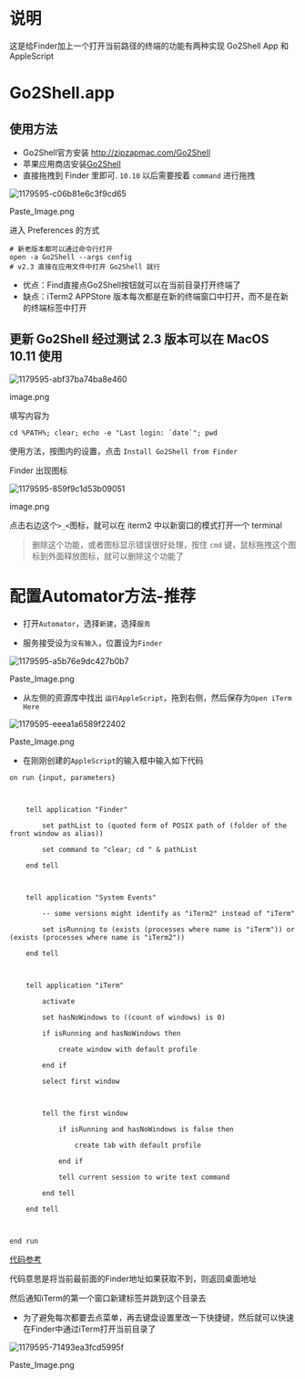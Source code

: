 # 说明

这是给Finder加上一个打开当前路径的终端的功能有两种实现
Go2Shell App 和 AppleScript

# Go2Shell.app

## 使用方法

- Go2Shell官方安装 <http://zipzapmac.com/Go2Shell>
- 苹果应用商店安装[Go2Shell](https://itunes.apple.com/cn/app/go2shell/id445770608?mt=12)
- 直接拖拽到 Finder 里即可. `10.10` 以后需要按着 `command` 进行拖拽

![1179595-c06b81e6c3f9cd65](image-201709041515/1179595-c06b81e6c3f9cd65.png)

Paste_Image.png

进入 Preferences 的方式

```
# 新老版本都可以通过命令行打开
open -a Go2Shell --args config
# v2.3 直接在应用文件中打开 Go2Shell 就行
```

- 优点：Find直接点Go2Shell按钮就可以在当前目录打开终端了
- 缺点：iTerm2 APPStore 版本每次都是在新的终端窗口中打开，而不是在新的终端标签中打开

## 更新 Go2Shell 经过测试 2.3 版本可以在 MacOS 10.11 使用

![1179595-abf37ba74ba8e460](image-201709041515/1179595-abf37ba74ba8e460.png)

image.png

填写内容为

```
cd %PATH%; clear; echo -e "Last login: `date`"; pwd
```

使用方法，按图内的设置，点击 `Install Go2Shell from Finder`

Finder 出现图标

![1179595-859f9c1d53b09051](image-201709041515/1179595-859f9c1d53b09051.png)

image.png

点击右边这个`>_<`图标，就可以在 iterm2 中以新窗口的模式打开一个 terminal

> 删除这个功能，或者图标显示错误很好处理，按住 `cmd` 键，鼠标拖拽这个图标到外面释放图标，就可以删除这个功能了

# 配置Automator方法-推荐

- 打开`Automator`，选择`新建`，选择`服务`


- 服务接受设为`没有输入`，位置设为`Finder`

![1179595-a5b76e9dc427b0b7](image-201709041515/1179595-a5b76e9dc427b0b7.png)

Paste_Image.png

- 从左侧的资源库中找出 `运行AppleScript`，拖到右侧，然后保存为`Open iTerm Here`

![1179595-eeea1a6589f22402](image-201709041515/1179595-eeea1a6589f22402.png)

Paste_Image.png

- 在刚刚创建的`AppleScript`的输入框中输入如下代码

```
on run {input, parameters}



    tell application "Finder"

        set pathList to (quoted form of POSIX path of (folder of the front window as alias))

        set command to "clear; cd " & pathList

    end tell



    tell application "System Events"

        -- some versions might identify as "iTerm2" instead of "iTerm"

        set isRunning to (exists (processes where name is "iTerm")) or (exists (processes where name is "iTerm2"))

    end tell



    tell application "iTerm"

        activate

        set hasNoWindows to ((count of windows) is 0)

        if isRunning and hasNoWindows then

            create window with default profile

        end if

        select first window



        tell the first window

            if isRunning and hasNoWindows is false then

                create tab with default profile

            end if

            tell current session to write text command

        end tell

    end tell



end run
```

[代码参考](https://github.com/LeEnno/alfred-terminalfinder/blob/master/src/fi.scpt.txt)

代码意思是将当前最前面的Finder地址如果获取不到，则返回桌面地址

然后通知iTerm的第一个窗口新建标签并跳到这个目录去

- 为了避免每次都要去点菜单，再去键盘设置里改一下快捷键，然后就可以快速在Finder中通过iTerm打开当前目录了

![1179595-71493ea3fcd5995f](image-201709041515/1179595-71493ea3fcd5995f.png)

Paste_Image.png